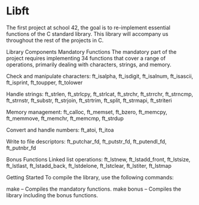 # Libft

The first project at school 42, the goal is to re-implement essential functions of the C standard library. This library will accompany us throughout the rest of the projects in C.

Library Components
Mandatory Functions
The mandatory part of the project requires implementing 34 functions that cover a range of operations, primarily dealing with characters, strings, and memory.

Check and manipulate characters: ft_isalpha, ft_isdigit, ft_isalnum, ft_isascii, ft_isprint, ft_toupper, ft_tolower

Handle strings: ft_strlen, ft_strlcpy, ft_strlcat, ft_strchr, ft_strrchr, ft_strncmp, ft_strnstr, ft_substr, ft_strjoin, ft_strtrim, ft_split, ft_strmapi, ft_striteri

Memory management: ft_calloc, ft_memset, ft_bzero, ft_memcpy, ft_memmove, ft_memchr, ft_memcmp, ft_strdup

Convert and handle numbers: ft_atoi, ft_itoa

Write to file descriptors: ft_putchar_fd, ft_putstr_fd, ft_putendl_fd, ft_putnbr_fd

Bonus Functions
Linked list operations: ft_lstnew, ft_lstadd_front, ft_lstsize, ft_lstlast, ft_lstadd_back, ft_lstdelone, ft_lstclear, ft_lstiter, ft_lstmap

Getting Started
To compile the library, use the following commands:

make – Compiles the mandatory functions.
make bonus – Compiles the library including the bonus functions.
